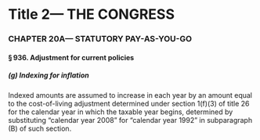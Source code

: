 
# Title 2— THE CONGRESS
### CHAPTER 20A— STATUTORY PAY-AS-YOU-GO
#### § 936. Adjustment for current policies
##### (g) Indexing for inflation

Indexed amounts are assumed to increase in each year by an amount equal to the cost-of-living adjustment determined under section 1(f)(3) of title 26 for the calendar year in which the taxable year begins, determined by substituting “calendar year 2008” for “calendar year 1992” in subparagraph (B) of such section.
